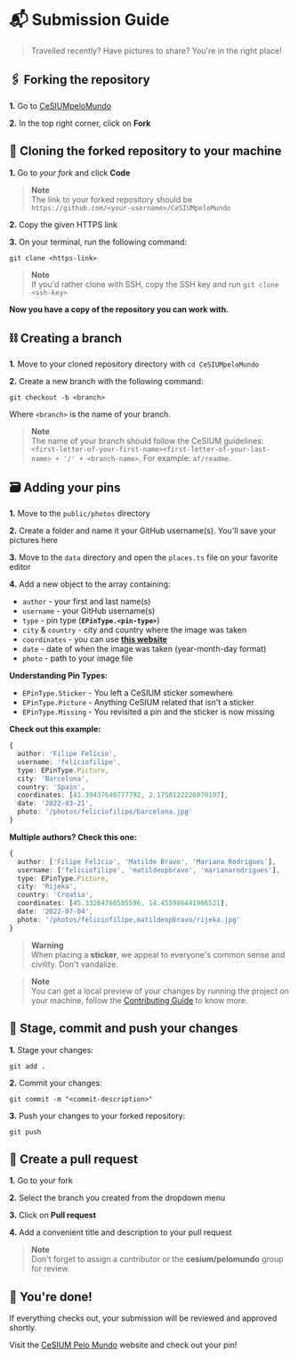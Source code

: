 # 📬 Submission Guide

> Travelled recently? Have pictures to share? You're in the right place!

## 🖇️ Forking the repository

**1.** Go to [CeSIUMpeloMundo](https://github.com/cesium/CeSIUMpeloMundo)

**2.** In the top right corner, click on **Fork**

## 🔗 Cloning the forked repository to your machine

**1.** Go to _your fork_ and click **Code**

> **Note**  
> The link to your forked repository should be `https://github.com/<your-username>/CeSIUMpeloMundo`

**2.** Copy the given HTTPS link

**3.** On your terminal, run the following command:

```
git clone <https-link>
```

> **Note**  
> If you'd rather clone with SSH, copy the SSH key and run `git clone <ssh-key>`

**Now you have a copy of the repository you can work with.**

## ⛓️ Creating a branch

**1.** Move to your cloned repository directory with `cd CeSIUMpeloMundo`

**2.** Create a new branch with the following command:

```
git checkout -b <branch>
```

Where `<branch>` is the name of your branch.

> **Note**  
> The name of your branch should follow the CeSIUM guidelines: `<first-letter-of-your-first-name><first-letter-of-your-last-name> + '/' + <branch-name>`.
> For example: `af/readme`.

## 🗃️ Adding your pins

**1.** Move to the `public/photos` directory

**2.** Create a folder and name it your GitHub username(s). You'll save your pictures here

**3.** Move to the `data` directory and open the `places.ts` file on your favorite editor

**4.** Add a new object to the array containing:

- `author` - your first and last name(s)
- `username` - your GitHub username(s)
- `type` - pin type (**`EPinType.<pin-type>`**)
- `city` & `country` - city and country where the image was taken
- `coordinates` - you can use [**this website**](https://www.gps-coordinates.net/my-location)
- `date` - date of when the image was taken (year-month-day format)
- `photo` - path to your image file

**Understanding Pin Types:**

- `EPinType.Sticker` - You left a CeSIUM sticker somewhere
- `EPinType.Picture` - Anything CeSIUM related that isn't a sticker
- `EPinType.Missing` - You revisited a pin and the sticker is now missing

**Check out this example:**

```typescript
{
  author: 'Filipe Felício',
  username: 'feliciofilipe',
  type: EPinType.Picture,
  city: 'Barcelona',
  country: 'Spain',
  coordinates: [41.39437640777792, 2.1750122226070197],
  date: '2022-03-21',
  photo: '/photos/feliciofilipe/barcelona.jpg'
}
```

**Multiple authors? Check this one:**

```typescript
{
  author: ['Filipe Felício', 'Matilde Bravo', 'Mariana Rodrigues'],
  username: ['feliciofilipe', 'matildeopbravo', 'marianarodrigues'],
  type: EPinType.Picture,
  city: 'Rijeka',
  country: 'Croatia',
  coordinates: [45.33264760505596, 14.455986441966521],
  date: '2022-07-04',
  photo: '/photos/feliciofilipe,matildeopbravo/rijeka.jpg'
}
```

> **Warning**  
> When placing a **sticker**, we appeal to everyone's common sense and civility. Don't vandalize.

> **Note**  
> You can get a local preview of your changes by running the project on your machine, follow the [Contributing Guide](CONTRIBUTING.md) to know more.

## 🛫 Stage, commit and push your changes

**1.** Stage your changes:

```
git add .
```

**2.** Commit your changes:

```
git commit -m "<commit-description>"
```

**3.** Push your changes to your forked repository:

```
git push
```

## 🚀 Create a pull request

**1.** Go to your fork

**2.** Select the branch you created from the dropdown menu

**3.** Click on **Pull request**

**4.** Add a convenient title and description to your pull request

> **Note**  
> Don't forget to assign a contributor or the **cesium/pelomundo** group for review.

## 🎉 You're done!

If everything checks out, your submission will be reviewed and approved shortly.

Visit the [CeSIUM Pelo Mundo](https://pelomundo.cesium.di.uminho.pt/) website and check out your pin!
